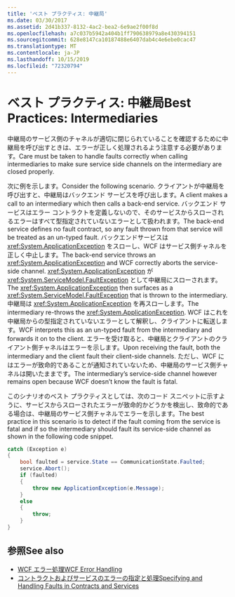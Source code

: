 ```yaml
---
title: 'ベスト プラクティス: 中継局'
ms.date: 03/30/2017
ms.assetid: 2d41b337-8132-4ac2-bea2-6e9ae2f00f8d
ms.openlocfilehash: a7c037b5942a404b1ff790638979a8e430394151
ms.sourcegitcommit: 628e8147ca10187488e6407dab4c4e6ebe0cac47
ms.translationtype: MT
ms.contentlocale: ja-JP
ms.lasthandoff: 10/15/2019
ms.locfileid: "72320794"
---
```

# <a name="best-practices-intermediaries"></a><span data-ttu-id="7f63e-102">ベスト プラクティス: 中継局</span><span class="sxs-lookup"><span data-stu-id="7f63e-102">Best Practices: Intermediaries</span></span>
<span data-ttu-id="7f63e-103">中継局のサービス側のチャネルが適切に閉じられていることを確認するために中継局を呼び出すときは、エラーが正しく処理されるよう注意する必要があります。</span><span class="sxs-lookup"><span data-stu-id="7f63e-103">Care must be taken to handle faults correctly when calling intermediaries to make sure service side channels on the intermediary are closed properly.</span></span>  
  
 <span data-ttu-id="7f63e-104">次に例を示します。</span><span class="sxs-lookup"><span data-stu-id="7f63e-104">Consider the following scenario.</span></span> <span data-ttu-id="7f63e-105">クライアントが中継局を呼び出すと、中継局はバックエンド サービスを呼び出します。</span><span class="sxs-lookup"><span data-stu-id="7f63e-105">A client makes a call to an intermediary which then calls a back-end service.</span></span>  <span data-ttu-id="7f63e-106">バックエンド サービスはエラー コントラクトを定義しないので、そのサービスからスローされるエラーはすべて型指定されていないエラーとして扱われます。</span><span class="sxs-lookup"><span data-stu-id="7f63e-106">The back-end service defines no fault contract, so any fault thrown from that service will be treated as an un-typed fault.</span></span>  <span data-ttu-id="7f63e-107">バックエンドサービスは <xref:System.ApplicationException> をスローし、WCF はサービス側チャネルを正しく中止します。</span><span class="sxs-lookup"><span data-stu-id="7f63e-107">The back-end service throws an <xref:System.ApplicationException> and WCF correctly aborts the service-side channel.</span></span> <span data-ttu-id="7f63e-108"><xref:System.ApplicationException> が <xref:System.ServiceModel.FaultException> として中継局にスローされます。</span><span class="sxs-lookup"><span data-stu-id="7f63e-108">The <xref:System.ApplicationException> then surfaces as a <xref:System.ServiceModel.FaultException> that is thrown to the intermediary.</span></span> <span data-ttu-id="7f63e-109">中継局は <xref:System.ApplicationException> を再スローします。</span><span class="sxs-lookup"><span data-stu-id="7f63e-109">The intermediary re-throws the <xref:System.ApplicationException>.</span></span> <span data-ttu-id="7f63e-110">WCF はこれを中継局からの型指定されていないエラーとして解釈し、クライアントに転送します。</span><span class="sxs-lookup"><span data-stu-id="7f63e-110">WCF interprets this as an un-typed fault from the intermediary and forwards it on to the client.</span></span> <span data-ttu-id="7f63e-111">エラーを受け取ると、中継局とクライアントのクライアント側チャネルはエラーを示します。</span><span class="sxs-lookup"><span data-stu-id="7f63e-111">Upon receiving the fault, both the intermediary and the client fault their client-side channels.</span></span> <span data-ttu-id="7f63e-112">ただし、WCF にはエラーが致命的であることが通知されていないため、中継局のサービス側チャネルは開いたままです。</span><span class="sxs-lookup"><span data-stu-id="7f63e-112">The intermediary’s service-side channel however remains open because WCF doesn’t know the fault is fatal.</span></span>  
  
 <span data-ttu-id="7f63e-113">このシナリオのベスト プラクティスとしては、次のコード スニペットに示すように、サービスからスローされたエラーが致命的かどうかを検出し、致命的である場合は、中継局のサービス側チャネルでエラーを示します。</span><span class="sxs-lookup"><span data-stu-id="7f63e-113">The best practice in this scenario is to detect if the fault coming from the service is fatal and if so the intermediary should fault its service-side channel as shown in the following code snippet.</span></span>  
  
```csharp  
catch (Exception e)  
{  
    bool faulted = service.State == CommunicationState.Faulted;  
    service.Abort();  
    if (faulted)  
    {  
        throw new ApplicationException(e.Message);  
    }  
    else  
    {  
        throw;  
    }  
}  
```  
  
## <a name="see-also"></a><span data-ttu-id="7f63e-114">参照</span><span class="sxs-lookup"><span data-stu-id="7f63e-114">See also</span></span>

- [<span data-ttu-id="7f63e-115">WCF エラー処理</span><span class="sxs-lookup"><span data-stu-id="7f63e-115">WCF Error Handling</span></span>](wcf-error-handling.md)
- [<span data-ttu-id="7f63e-116">コントラクトおよびサービスのエラーの指定と処理</span><span class="sxs-lookup"><span data-stu-id="7f63e-116">Specifying and Handling Faults in Contracts and Services</span></span>](specifying-and-handling-faults-in-contracts-and-services.md)
